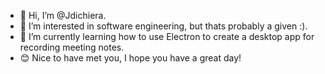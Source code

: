 - 👋 Hi, I’m @Jdichiera.
- 👀 I’m interested in software engineering, but thats probably a given :).
- 🌱 I’m currently learning how to use Electron to create a desktop app for recording meeting notes.
- 😊 Nice to have met you, I hope you have a great day!

<!---
Jdichiera/Jdichiera is a ✨ special ✨ repository because its `README.md` (this file) appears on your GitHub profile.
You can click the Preview link to take a look at your changes.
--->
